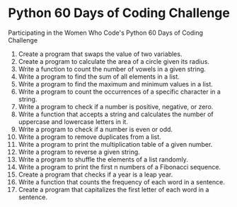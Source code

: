 # Python 60 Days of Coding Challenge
Participating in the Women Who Code's Python 60 Days of Coding Challenge

1. Create a program that swaps the value of two variables.
2. Create a program to calculate the area of a circle given its radius.
3. Write a function to count the number of vowels in a given string.
4. Write a program to find the sum of all elements in a list.
5. Write a program to find the maximum and minimum values in a list.
6. Write a program to count the occurrences of a specific character in a string.
7. Write a program to check if a number is positive, negative, or zero.
8. Write a function that accepts a string and calculates the number of uppercase and lowercase letters in it.
9. Write a program to check if a number is even or odd.
10. Write a program to remove duplicates from a list.
11. Write a program to print the multiplication table of a given number.
12. Write a program to reverse a given string.
13. Write a program to shuffle the elements of a list randomly.
14. Write a program to print the first n numbers of a Fibonacci sequence.
15. Create a program that checks if a year is a leap year.
16. Write a function that counts the frequency of each word in a sentence.
17. Create a program that capitalizes the first letter of each word in a sentence.
